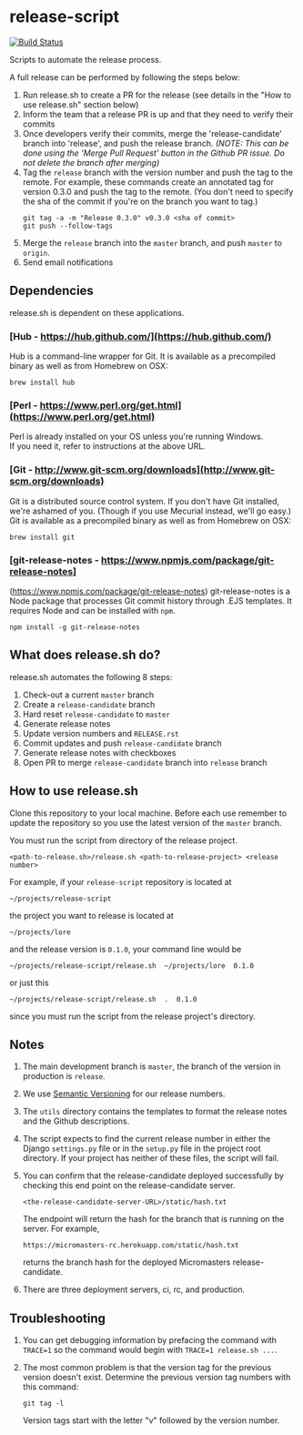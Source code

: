 # release-script

[![Build Status](https://travis-ci.org/mitodl/release-script.svg?branch=master)](https://travis-ci.org/mitodl/release-script)

Scripts to automate the release process.

A full release can be performed by following the steps below:

1. Run release.sh to create a PR for the release (see details in the "How to use release.sh" section below)
1. Inform the team that a release PR is up and that they need to verify their commits
1. Once developers verify their commits, merge the 'release-candidate' branch into 'release', and push
    the release branch.
    *(NOTE: This can be done using the 'Merge Pull Request' button in the Github PR issue. Do not 
    delete the branch after merging)*
1. Tag the ``release`` branch with the version number and push the tag to
    the remote. For example, these commands create an annotated tag for
    version 0.3.0 and push the tag to the remote. (You don't need to specify
    the sha of the commit if you're on the branch you want to tag.)
    ```
    git tag -a -m "Release 0.3.0" v0.3.0 <sha of commit>
    git push --follow-tags
    ```
1. Merge the ``release`` branch into the ``master`` branch,
    and push ``master`` to ``origin``.
1. Send email notifications

## Dependencies

release.sh is dependent on these applications.

### [Hub - https://hub.github.com/](https://hub.github.com/)

Hub is a command-line wrapper for Git.  It is available as a precompiled
binary as well as from Homebrew on OSX:

    brew install hub

### [Perl - https://www.perl.org/get.html](https://www.perl.org/get.html)  

Perl is already installed on your OS unless you're running Windows.  
If you need it, refer to instructions at the above URL.

### [Git - http://www.git-scm.org/downloads](http://www.git-scm.org/downloads)
Git is a distributed source control system.  If you don't have Git installed,
we're ashamed of you.  (Though if you use Mecurial instead, we'll go easy.)
Git is available as a precompiled binary as well as from Homebrew on OSX:

    brew install git

### [git-release-notes - https://www.npmjs.com/package/git-release-notes]
(https://www.npmjs.com/package/git-release-notes)
git-release-notes is a Node package that processes Git commit history
through .EJS templates.  It requires Node and can be installed with ``npm``.

    npm install -g git-release-notes

## What does release.sh do?

release.sh automates the following 8 steps:

1. Check-out a current ``master`` branch
2. Create a ``release-candidate`` branch
3. Hard reset ``release-candidate`` to ``master``
4. Generate release notes
5. Update version numbers and ``RELEASE.rst``
6. Commit updates and push ``release-candidate`` branch
7. Generate release notes with checkboxes
8. Open PR to merge ``release-candidate`` branch into ``release`` branch

## How to use release.sh

Clone this repository to your local machine. Before each use remember to
update the repository so you use the latest version of the ``master`` branch.

You must run the script from directory of the release project.  

    <path-to-release.sh>/release.sh <path-to-release-project> <release number>

For example, if your ``release-script`` repository is located at

    ~/projects/release-script

the project you want to release is located at

    ~/projects/lore

and the release version is ``0.1.0``, your command line would be

    ~/projects/release-script/release.sh  ~/projects/lore  0.1.0

or just this

    ~/projects/release-script/release.sh  .  0.1.0

since you must run the script from the release project's directory.

## Notes

1.  The main development branch is ``master``, the branch of the version in
    production is ``release``.
2.  We use [Semantic Versioning](http://semver.org/) for our release numbers.
3.  The ``utils`` directory contains the templates to format the release notes
    and the Github descriptions.
4.  The script expects to find the current release number in either the Django
    ``settings.py`` file or in the ``setup.py`` file in the project root
    directory. If your project has neither of these files, the script will
    fail.
5.  You can confirm that the release-candidate deployed successfully by
    checking this end point on the release-candidate server.  

        <the-release-candidate-server-URL>/static/hash.txt

    The endpoint will return the hash for the branch that is running on the
    server.  For example,

        https://micromasters-rc.herokuapp.com/static/hash.txt

    returns the branch hash for the deployed Micromasters release-candidate.
6.  There are three deployment servers, ci, rc, and production.

## Troubleshooting

1.  You can get debugging information by prefacing the command with
    ``TRACE=1`` so the command would begin with ``TRACE=1 release.sh ...``.
2.  The most common problem is that the version tag for the previous version
    doesn't exist.  Determine the previous version tag numbers with this
    command:

        git tag -l

    Version tags start with the letter "v" followed by the version number.
